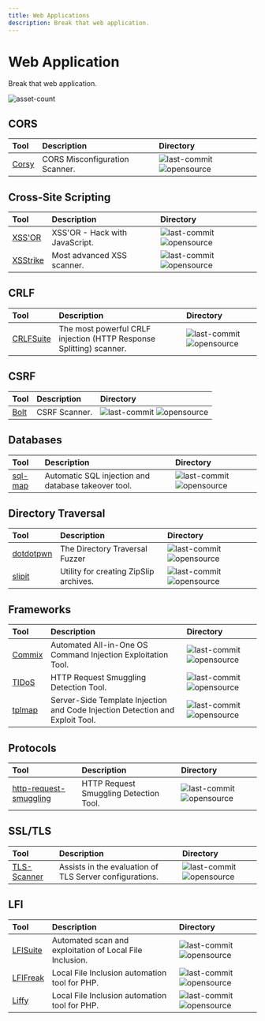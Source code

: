 ```yaml
---
title: Web Applications
description: Break that web application.
---
```


# Web Application

Break that web application.

![asset-count](https://img.shields.io/badge/Tools%20%26%20Resources%20Available-13-A65F5F?style=for-the-badge)

## CORS

| Tool | Description | Directory |
| :--- | :--- | :--- |
| [Corsy](https://github.com/s0md3v/Corsy) | CORS Misconfiguration Scanner. | ![last-commit](https://img.shields.io/github/last-commit/s0md3v/Corsy?color=a65f5f&style=flat-square) ![opensource](../../assets/img/icons/open-source.png) |

## Cross-Site Scripting

| Tool | Description | Directory |
| :--- | :--- | :--- |
| [XSS'OR](https://github.com/evilcos/xssor2) | XSS'OR - Hack with JavaScript. | ![last-commit](https://img.shields.io/github/last-commit/evilcos/xssor2?color=a65f5f&style=flat-square) ![opensource](../../assets/img/icons/open-source.png) |
| [XSStrike](https://github.com/s0md3v/XSStrike) | Most advanced XSS scanner. | ![last-commit](https://img.shields.io/github/last-commit/evilcos/xssor2?color=a65f5f&style=flat-square) ![opensource](../../assets/img/icons/open-source.png) |

## CRLF

| Tool | Description | Directory |
| :--- | :--- | :--- |
| [CRLFSuite](https://github.com/Nefcore/CRLFsuite) |  The most powerful CRLF injection (HTTP Response Splitting) scanner.  | ![last-commit](https://img.shields.io/github/last-commit/Nefcore/CRLFsuite?color=a65f5f&style=flat-square) ![opensource](../../assets/img/icons/open-source.png) |

## CSRF

| Tool | Description | Directory |
| :--- | :--- | :--- |
| [Bolt](https://github.com/s0md3v/Bolt) | CSRF Scanner. | ![last-commit](https://img.shields.io/github/last-commit/s0md3v/Bolt?color=a65f5f&style=flat-square) ![opensource](../../assets/img/icons/open-source.png) |

## Databases

| Tool | Description | Directory |
| :--- | :--- | :--- |
| [sql-map](https://github.com/sqlmapproject/sqlmap) | Automatic SQL injection and database takeover tool. | ![last-commit](https://img.shields.io/github/last-commit/sqlmapproject/sqlmap?color=a65f5f&style=flat-square) ![opensource](../../assets/img/icons/open-source.png) |

## Directory Traversal

| Tool | Description | Directory |
| :--- | :--- | :--- |
| [dotdotpwn](https://github.com/wireghoul/dotdotpwn) | The Directory Traversal Fuzzer | ![last-commit](https://img.shields.io/github/last-commit/wireghoul/dotdotpwn?color=a65f5f&style=flat-square) ![opensource](../../assets/img/icons/open-source.png) |
| [slipit](https://github.com/usdAG/slipit) | Utility for creating ZipSlip archives. | ![last-commit](https://img.shields.io/github/last-commit/usdAG/slipit?color=a65f5f&style=flat-square) ![opensource](../../assets/img/icons/open-source.png) |

## Frameworks

| Tool | Description | Directory |
| :--- | :--- | :--- |
| [Commix](https://github.com/commixproject/commix) | Automated All-in-One OS Command Injection Exploitation Tool. | ![last-commit](https://img.shields.io/github/last-commit/commixproject/commix?color=a65f5f&style=flat-square) ![opensource](../../assets/img/icons/open-source.png) |
| [TIDoS](https://github.com/0xInfection/TIDoS-Framework) | HTTP Request Smuggling Detection Tool. | ![last-commit](https://img.shields.io/github/last-commit/0xInfection/TIDoS-Framework?color=a65f5f&style=flat-square) ![opensource](../../assets/img/icons/open-source.png) |
| [tplmap](https://github.com/epinna/tplmap) | Server-Side Template Injection and Code Injection Detection and Exploit Tool. | ![last-commit](https://img.shields.io/github/last-commit/epinna/tplmap?color=a65f5f&style=flat-square) ![opensource](../../assets/img/icons/open-source.png) |


## Protocols

| Tool | Description | Directory |
| :--- | :--- | :--- |
| [http-request-smuggling](https://github.com/anshumanpattnaik/http-request-smuggling) | HTTP Request Smuggling Detection Tool. | ![last-commit](https://img.shields.io/github/last-commit/anshumanpattnaik/http-request-smuggling?color=a65f5f&style=flat-square) ![opensource](../../assets/img/icons/open-source.png) |

## SSL/TLS

| Tool | Description | Directory |
| :--- | :--- | :--- |
| [TLS-Scanner](https://github.com/tls-attacker/TLS-Scanner) | Assists in the evaluation of TLS Server configurations. | ![last-commit](https://img.shields.io/github/last-commit/tls-attacker/TLS-Scanner?color=a65f5f&style=flat-square) ![opensource](../../assets/img/icons/open-source.png) |

## LFI

| Tool | Description | Directory |
| :--- | :--- | :--- |
| [LFISuite](https://github.com/D35m0nd142/LFISuite) | Automated scan and exploitation of Local File Inclusion. | ![last-commit](https://shields.io/github/last-commit/D35m0nd142/LFISuite) ![opensource](../../assets/img/icons/open-source.png) |
| [LFIFreak](https://github.com/OsandaMalith/LFiFreak) | Local File Inclusion automation tool for PHP. | ![last-commit](https://shields.io/github/last-commit/OsandaMalith/LFiFreak) ![opensource](../../assets/img/icons/open-source.png) |
| [Liffy](https://github.com/mzfr/liffy) | Local File Inclusion automation tool for PHP. | ![last-commit](https://shields.io/github/last-commit/mzfr/liffy) ![opensource](../../assets/img/icons/open-source.png) |
